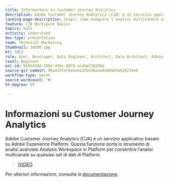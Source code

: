 ```yaml
---
title: Informazioni su Customer Journey Analytics
description: Adobe Customer Journey Analytics (CJA) è un servizio applicativo basato su Adobe Experience Platform. Questa funzione porta lo strumento di analisi avanzato Analysis Workspace in Platform per consentire l’analisi multicanale su qualsiasi set di dati di Platform.
landing-page-description: Scopri come eseguire l’analisi multicanale su uno qualsiasi dei set di dati di Experience Platform.
feature: CJA Workspace Basics
topics: null
activity: understand
doc-type: presentation
team: Technical Marketing
thumbnail: 30090.jpg
kt: 3953
role: User, Developer, Data Engineer, Architect, Data Architect, Admin, Leader
level: Beginner
exl-id: 8b9644dd-1992-499c-88f0-acd3ef182956
source-git-commit: 96a415f476ebeea37b536aaa83dd9d3a62021be6
workflow-type: tm+mt
source-wordcount: '0'
ht-degree: 0%

---
```


# Informazioni su Customer Journey Analytics

Adobe Customer Journey Analytics (CJA) è un servizio applicativo basato su Adobe Experience Platform. Questa funzione porta lo strumento di analisi avanzato Analysis Workspace in Platform per consentire l’analisi multicanale su qualsiasi set di dati di Platform.

>[!VIDEO](https://video.tv.adobe.com/v/30090/?quality=12&enable10seconds=on&speedcontrol=on)

Per ulteriori informazioni, consulta la [documentazione](https://experienceleague.adobe.com/docs/analytics-platform/using/cja-landing.html?lang=it).
